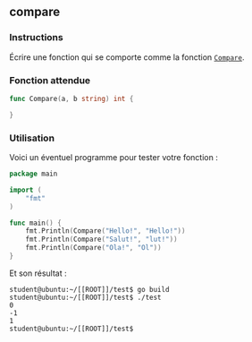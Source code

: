 ## compare

### Instructions

Écrire une fonction qui se comporte comme la fonction [`Compare`](https://golang.org/pkg/strings/#Compare).

### Fonction attendue

```go
func Compare(a, b string) int {

}
```

### Utilisation

Voici un éventuel programme pour tester votre fonction :

```go
package main

import (
	"fmt"
)

func main() {
	fmt.Println(Compare("Hello!", "Hello!"))
	fmt.Println(Compare("Salut!", "lut!"))
	fmt.Println(Compare("Ola!", "Ol"))
}
```

Et son résultat :

```console
student@ubuntu:~/[[ROOT]]/test$ go build
student@ubuntu:~/[[ROOT]]/test$ ./test
0
-1
1
student@ubuntu:~/[[ROOT]]/test$
```
